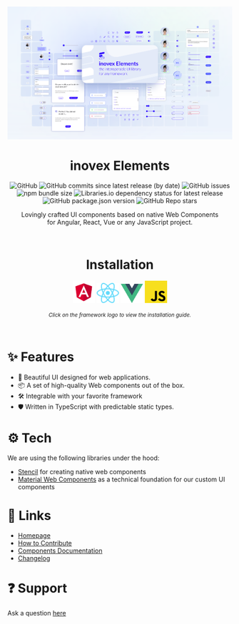 <div align="center">

  <a href="https://elements.inovex.de/">
    <img src="assets/elements-preview.png">
  </a>

# inovex Elements

![GitHub](https://img.shields.io/github/license/inovex/elements?style=plastic)
![GitHub commits since latest release (by date)](https://img.shields.io/github/commits-since/inovex/elements/latest/master?style=plastic)
![GitHub issues](https://img.shields.io/github/issues/inovex/elements?style=plastic)
![npm bundle size](https://img.shields.io/bundlephobia/min/@inovex.de/elements@8.1.0?style=plastic)
![Libraries.io dependency status for latest release](https://img.shields.io/librariesio/release/npm/@inovex.de/elements?style=plastic)
![GitHub package.json version](https://img.shields.io/github/package-json/v/inovex/elements?style=plastic)
![GitHub Repo stars](https://img.shields.io/github/stars/inovex/elements?style=social)

Lovingly crafted UI components based on native Web Components <br>for Angular, React, Vue or any JavaScript project.

<br>



<h1 align="center">Installation</h1>

<div align="center">
  <a href="https://elements.inovex.de/en/getting-started/angular"><img width="50" src="assets/logo/angular.svg"></a>
  <a href="https://elements.inovex.de/en/getting-started/react"><img width="50" src="assets/logo/react.svg"></a>
  <a href="https://elements.inovex.de/en/getting-started/vue"><img width="50" src="assets/logo/vue.svg"></a>
  <a href="https://elements.inovex.de/en/getting-started/javascript"><img width="50" src="assets/logo/javascript.svg"></a>
</div>


<small>*Click on the framework logo to view the installation guide.*</small>

</div>

<br>

# ✨ Features

- 🌈 Beautiful UI designed for web applications.
- 📦 A set of high-quality Web components out of the box.
- 🛠️ Integrable with your favorite framework
- 🛡 Written in TypeScript with predictable static types.

# ⚙️ Tech
We are using the following libraries under the hood:
- [Stencil](https://github.com/ionic-team/stencil) for creating native web components
- [Material Web Components](https://github.com/material-components/material-components-web) as a technical foundation for our custom UI components

# 🔗 Links

- [Homepage](https://elements.inovex.de/#/)
- [How to Contribute](https://github.com/inovex/elements/blob/master/CONTRIBUTING.md)
- [Components Documentation](https://elements.inovex.de/version/v8.0.0/?path=/docs/docs-welcome--page)
- [Changelog](https://github.com/inovex/elements/blob/master/CHANGELOG.md)

# ❓ Support

Ask a question [here](https://github.com/inovex/elements/issues)

